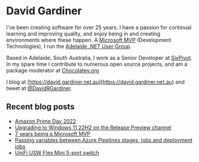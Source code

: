 # David Gardiner

I've been creating software for over 25 years. I have a passion for continual learning and improving quality, and enjoy being in and creating environments where these happen. A [Microsoft MVP](https://mvp.microsoft.com/en-us/PublicProfile/5001655) (Development Technologies), I run the [Adelaide .NET User Group](https://www.adnug.net).

Based in Adelaide, South Australia, I work as a Senior Developer at [SixPivot](https://www.sixpivot.com.au). In my spare time I contribute to numerous open source projects, and am a package moderator at [Chocolatey.org](https://chocolatey.org)

I blog at [https://david.gardiner.net.au](https://david.gardiner.net.au) and tweet at [@DavidRGardiner](https://twitter.com/DavidRGardiner).

## Recent blog posts

<!--START_SECTION:posts-->
* [Amazon Prime Day 2022](https:&#x2F;&#x2F;david.gardiner.net.au&#x2F;2022&#x2F;07&#x2F;amazon-prime-day.html)
* [Upgrading to Windows 11 22H2 on the Release Preview channel](https:&#x2F;&#x2F;david.gardiner.net.au&#x2F;2022&#x2F;07&#x2F;upgrading-to-windows11.html)
* [7 years being a Microsoft MVP](https:&#x2F;&#x2F;david.gardiner.net.au&#x2F;2022&#x2F;07&#x2F;mvp-renewed.html)
* [Passing variables between Azure Pipelines stages, jobs and deployment jobs](https:&#x2F;&#x2F;david.gardiner.net.au&#x2F;2022&#x2F;06&#x2F;azure-pipelines-variables.html)
* [UniFi USW Flex Mini 5-port switch](https:&#x2F;&#x2F;david.gardiner.net.au&#x2F;2022&#x2F;06&#x2F;unifi-usw-flex-mini-5-port.html)
<!--END_SECTION:posts-->
